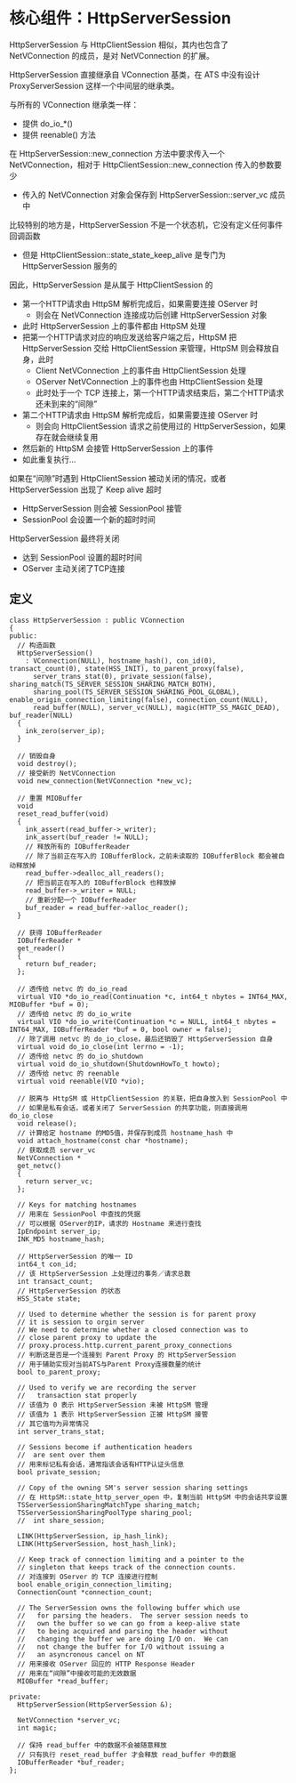 # 核心组件：HttpServerSession

HttpServerSession 与 HttpClientSession 相似，其内也包含了 NetVConnection 的成员，是对 NetVConnection 的扩展。

HttpServerSession 直接继承自 VConnection 基类，在 ATS 中没有设计 ProxyServerSession 这样一个中间层的继承类。

与所有的 VConnection 继承类一样：

  - 提供 do_io_*()
  - 提供 reenable() 方法

在 HttpServerSession::new_connection 方法中要求传入一个 NetVConnection，相对于 HttpClientSession::new_connection 传入的参数要少

  - 传入的 NetVConnection 对象会保存到 HttpServerSession::server_vc 成员中

比较特别的地方是，HttpServerSession 不是一个状态机，它没有定义任何事件回调函数

  - 但是 HttpClientSession::state_state_keep_alive 是专门为 HttpServerSession 服务的

因此，HttpServerSession 是从属于 HttpClientSession 的

  - 第一个HTTP请求由 HttpSM 解析完成后，如果需要连接 OServer 时
    - 则会在 NetVConnection 连接成功后创建 HttpServerSession 对象
  - 此时 HttpServerSession 上的事件都由 HttpSM 处理
  - 把第一个HTTP请求对应的响应发送给客户端之后，HttpSM 把 HttpServerSession 交给 HttpClientSession 来管理，HttpSM 则会释放自身，此时
    - Client NetVConnection 上的事件由 HttpClientSession 处理
    - OServer NetVConnection 上的事件也由 HttpClientSession 处理
    - 此时处于一个 TCP 连接上，第一个HTTP请求结束后，第二个HTTP请求还未到来的“间隙”
  - 第二个HTTP请求由 HttpSM 解析完成后，如果需要连接 OServer 时
    - 则会向 HttpClientSession 请求之前使用过的 HttpServerSession，如果存在就会继续复用
  - 然后新的 HttpSM 会接管 HttpServerSession 上的事件
  - 如此重复执行...

如果在“间隙”时遇到 HttpClientSession 被动关闭的情况，或者 HttpServerSession 出现了 Keep alive 超时

  - HttpServerSession 则会被 SessionPool 接管
  - SessionPool 会设置一个新的超时时间

HttpServerSession 最终将关闭

  - 达到 SessionPool 设置的超时时间
  - OServer 主动关闭了TCP连接

## 定义

```
class HttpServerSession : public VConnection
{
public:
  // 构造函数
  HttpServerSession()
    : VConnection(NULL), hostname_hash(), con_id(0), transact_count(0), state(HSS_INIT), to_parent_proxy(false),
      server_trans_stat(0), private_session(false), sharing_match(TS_SERVER_SESSION_SHARING_MATCH_BOTH),
      sharing_pool(TS_SERVER_SESSION_SHARING_POOL_GLOBAL), enable_origin_connection_limiting(false), connection_count(NULL),
      read_buffer(NULL), server_vc(NULL), magic(HTTP_SS_MAGIC_DEAD), buf_reader(NULL)
  {
    ink_zero(server_ip);
  }

  // 销毁自身
  void destroy();
  // 接受新的 NetVConnection
  void new_connection(NetVConnection *new_vc);

  // 重置 MIOBuffer
  void
  reset_read_buffer(void)
  {
    ink_assert(read_buffer->_writer);
    ink_assert(buf_reader != NULL);
    // 释放所有的 IOBufferReader
    // 除了当前正在写入的 IOBufferBlock，之前未读取的 IOBufferBlock 都会被自动释放掉
    read_buffer->dealloc_all_readers();
    // 把当前正在写入的 IOBufferBlock 也释放掉
    read_buffer->_writer = NULL;
    // 重新分配一个 IOBufferReader
    buf_reader = read_buffer->alloc_reader();
  }

  // 获得 IOBufferReader
  IOBufferReader *
  get_reader()
  {
    return buf_reader;
  };

  // 透传给 netvc 的 do_io_read
  virtual VIO *do_io_read(Continuation *c, int64_t nbytes = INT64_MAX, MIOBuffer *buf = 0);
  // 透传给 netvc 的 do_io_write
  virtual VIO *do_io_write(Continuation *c = NULL, int64_t nbytes = INT64_MAX, IOBufferReader *buf = 0, bool owner = false);
  // 除了调用 netvc 的 do_io_close，最后还销毁了 HttpServerSession 自身
  virtual void do_io_close(int lerrno = -1);
  // 透传给 netvc 的 do_io_shutdown
  virtual void do_io_shutdown(ShutdownHowTo_t howto);
  // 透传给 netvc 的 reenable
  virtual void reenable(VIO *vio);

  // 脱离与 HttpSM 或 HttpClientSession 的关联，把自身放入到 SessionPool 中
  // 如果是私有会话，或者关闭了 ServerSession 的共享功能，则直接调用 do_io_close
  void release();
  // 计算给定 hostname 的MD5值，并保存到成员 hostname_hash 中
  void attach_hostname(const char *hostname);
  // 获取成员 server_vc
  NetVConnection *
  get_netvc()
  {
    return server_vc;
  };

  // Keys for matching hostnames
  // 用来在 SessionPool 中查找的凭据
  // 可以根据 OServer的IP，请求的 Hostname 来进行查找
  IpEndpoint server_ip;
  INK_MD5 hostname_hash;

  // HttpServerSession 的唯一 ID
  int64_t con_id;
  // 该 HttpServerSession 上处理过的事务／请求总数
  int transact_count;
  // HttpServerSession 的状态
  HSS_State state;

  // Used to determine whether the session is for parent proxy
  // it is session to orgin server
  // We need to determine whether a closed connection was to
  // close parent proxy to update the
  // proxy.process.http.current_parent_proxy_connections
  // 判断这是否是一个连接到 Parent Proxy 的 HttpServerSession
  // 用于辅助实现对当前ATS与Parent Proxy连接数量的统计
  bool to_parent_proxy;

  // Used to verify we are recording the server
  //   transaction stat properly
  // 该值为 0 表示 HttpServerSession 未被 HttpSM 管理
  // 该值为 1 表示 HttpServerSession 正被 HttpSM 接管
  // 其它值均为异常情况
  int server_trans_stat;

  // Sessions become if authentication headers
  //  are sent over them
  // 用来标记私有会话，通常指该会话有HTTP认证头信息
  bool private_session;

  // Copy of the owning SM's server session sharing settings
  // 在 HttpSM::state_http_server_open 中，复制当前 HttpSM 中的会话共享设置
  TSServerSessionSharingMatchType sharing_match;
  TSServerSessionSharingPoolType sharing_pool;
  //  int share_session;

  LINK(HttpServerSession, ip_hash_link);
  LINK(HttpServerSession, host_hash_link);

  // Keep track of connection limiting and a pointer to the
  // singleton that keeps track of the connection counts.
  // 对连接到 OServer 的 TCP 连接进行控制
  bool enable_origin_connection_limiting;
  ConnectionCount *connection_count;

  // The ServerSession owns the following buffer which use
  //   for parsing the headers.  The server session needs to
  //   own the buffer so we can go from a keep-alive state
  //   to being acquired and parsing the header without
  //   changing the buffer we are doing I/O on.  We can
  //   not change the buffer for I/O without issuing a
  //   an asyncronous cancel on NT
  // 用来接收 OServer 回应的 HTTP Response Header
  // 用来在“间隙”中接收可能的无效数据
  MIOBuffer *read_buffer;

private:
  HttpServerSession(HttpServerSession &);

  NetVConnection *server_vc;
  int magic;

  // 保持 read_buffer 中的数据不会被随意释放
  // 只有执行 reset_read_buffer 才会释放 read_buffer 中的数据
  IOBufferReader *buf_reader;
};
```

